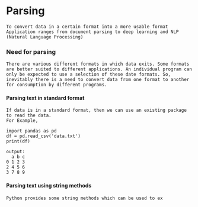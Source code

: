 # Parsing

    To convert data in a certain format into a more usable format
    Application ranges from document parsing to deep learning and NLP (Natural Language Processing)

### Need for parsing

    There are various different formats in which data exits. Some formats are better suited to different applications. An individual program can only be expected to use a selection of these date formats. So, inevitably there is a need to convert data from one format to another for consumption by different programs.

#### Parsing text in standard format

    If data is in a standard format, then we can use an existing package to read the data.
    For Example,

    import pandas as pd
    df = pd.read_csv('data.txt')
    print(df)

    output:
      a b c
    0 1 2 3
    2 4 5 6
    3 7 8 9

#### Parsing text using string methods

    Python provides some string methods which can be used to ex
